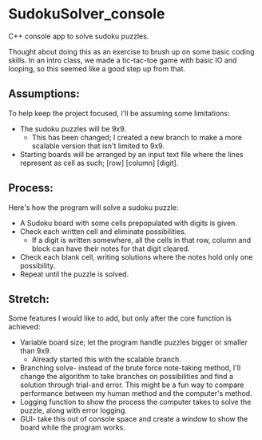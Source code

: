 # SudokuSolver_console
C++ console app to solve sudoku puzzles.

Thought about doing this as an exercise to brush up on some basic coding skills. In an intro class, we made a tic-tac-toe game with basic IO and looping, so this seemed like a good step up from that.

## Assumptions:
To help keep the project focused, I'll be assuming some limitations:
- The sudoku puzzles will be 9x9.
	- This has been changed; I created a new branch to make a more scalable version that isn't limited to 9x9.
- Starting boards will be arranged by an input text file where the lines represent as cell as such; [row] [column] [digit].

## Process:
Here's how the program will solve a sudoku puzzle:
- A Sudoku board with some cells prepopulated with digits is given.
- Check each written cell and eliminate possibilities.
	- If a digit is written somewhere, all the cells in that row, column and block can have their notes for that digit cleared.
- Check each blank cell, writing solutions where the notes hold only one possibility.
- Repeat until the puzzle is solved.

## Stretch:
Some features I would like to add, but only after the core function is achieved:

- Variable board size; let the program handle puzzles bigger or smaller than 9x9.
	- Already started this with the scalable branch.
- Branching solve- instead of the brute force note-taking method, I'll change the algorithm to take branches on possibilities and find a solution through trial-and error. This might be a fun way to compare performance between my human method and the computer's method.
- Logging function to show the process the computer takes to solve the puzzle, along with error logging.
- GUI- take this out of console space and create a window to show the board while the program works.
